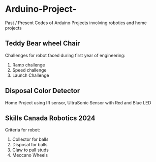 # Arduino-Project-
Past / Present Codes of Arduino Projects involving robotics and home projects

## Teddy Bear wheel Chair
Challenges for robot faced during first year of engineering:
1. Ramp challenge
2. Speed challenge
3. Launch Challenge

## Disposal Color Detector
Home Project using IR sensor, UltraSonic Sensor with Red and Blue LED

## Skills Canada Robotics 2024 
Criteria for robot:
1. Collector for balls
2. Disposal for balls
3. Claw to pull studs
4. Meccano Wheels
